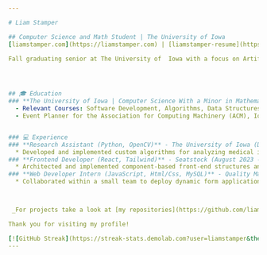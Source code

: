 ```yaml
---

# Liam Stamper

## Computer Science and Math Student | The University of Iowa
[liamstamper.com](https://liamstamper.com) | [liamstamper-resume](https://liamstamper.com/resume.pdf) | [LinkedIn](https://www.linkedin.com/in/liamstamper/) | liam.stamper@gmail.com

Fall graduating senior at The University of  Iowa with a focus on Artificial Intelligence and Machine Learning. Previously interned at Quality Manufacturing Corporation summer 2022 as a full stack engineer. In 2023 I built and integrated frontend components in React and Tailwind for Seatstock, a  P2P ticket sales startup. My academic projects have included developing predictive models as a University of Iowa research assistant using OpenCV,  a text-based rpg in Python using Tkinter, and building a digital magazine using React and Tailwind. 




## 🎓 Education
### **The University of Iowa | Computer Science With a Minor in Mathematics**
  - Relevant Courses: Software Development, Algorithms, Data Structures, Calculus I-III, Matrix/Linear Algebra, Mathematics of Machine Learing, Numerical Analysis, Computer Science I-III
  - Event Planner for the Association for Computing Machinery (ACM), IowaHackathon 2023 Award Winner


### 💻 Experience
### **Research Assistant (Python, OpenCV)** - The University of Iowa (December 2024 - Present)
  * Developed and implemented custom algorithms for analyzing medical imaging, significantly enhancing data processing speed
### **Frontend Developer (React, Tailwind)** - Seatstock (August 2023 - December 2023)
  * Architected and implemented component-based front-end structures and custom hooks, optimizing load times and overall performance
### **Web Developer Intern (JavaScript, Html/Css, MySQL)** - Quality Manufaturing Corporation (Summer 2022)
  * Collaborated within a small team to deploy dynamic form applications, digitizing part requests and streamlining workflow processes



 _For projects take a look at [my repositories](https://github.com/liamstamper?tab=repositories)._

Thank you for visiting my profile!

[![GitHub Streak](https://streak-stats.demolab.com?user=liamstamper&theme=soft-green)](https://git.io/streak-stats)
---
```

